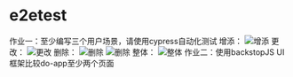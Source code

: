 # e2etest
作业一：至少编写三个用户场景，请使用cypress自动化测试
增添：
![增添](https://raw.githubusercontent.com/liuying1019/e2etest/master/screenshot/add.png)
更改：
![更改](https://raw.githubusercontent.com/liuying1019/e2etest/master/screenshot/modify.png)
删除：
![删除](https://raw.githubusercontent.com/liuying1019/e2etest/master/screenshot/delete1.png)
![删除](https://raw.githubusercontent.com/liuying1019/e2etest/master/screenshot/delete.png)
整体：
![整体](https://raw.githubusercontent.com/liuying1019/e2etest/master/screenshot/1.png)
作业二：使用backstopJS UI框架比较do-app至少两个页面
